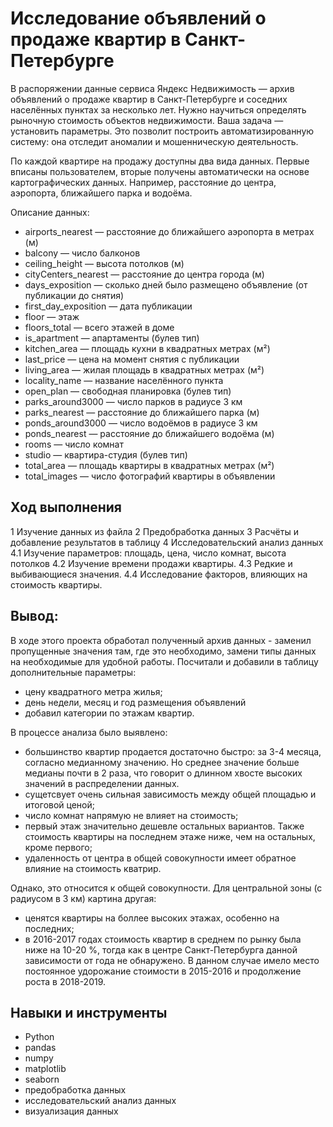# Исследование объявлений о продаже квартир в Санкт-Петербурге

В распоряжении данные сервиса Яндекc Недвижимость — архив объявлений о продаже квартир в Санкт-Петербурге и соседних населённых пунктах за несколько лет. Нужно научиться определять рыночную стоимость объектов недвижимости. Ваша задача — установить параметры. Это позволит построить автоматизированную систему: она отследит аномалии и мошенническую деятельность. 

По каждой квартире на продажу доступны два вида данных. Первые вписаны пользователем, вторые получены автоматически на основе картографических данных. Например, расстояние до центра, аэропорта, ближайшего парка и водоёма. 

Описание данных:
* airports_nearest — расстояние до ближайшего аэропорта в метрах (м)
* balcony — число балконов
* ceiling_height — высота потолков (м)
* cityCenters_nearest — расстояние до центра города (м)
* days_exposition — сколько дней было размещено объявление (от публикации до снятия)
* first_day_exposition — дата публикации
* floor — этаж
* floors_total — всего этажей в доме
* is_apartment — апартаменты (булев тип)
* kitchen_area — площадь кухни в квадратных метрах (м²)
* last_price — цена на момент снятия с публикации
* living_area — жилая площадь в квадратных метрах (м²)
* locality_name — название населённого пункта
* open_plan — свободная планировка (булев тип)
* parks_around3000 — число парков в радиусе 3 км
* parks_nearest — расстояние до ближайшего парка (м)
* ponds_around3000 — число водоёмов в радиусе 3 км
* ponds_nearest — расстояние до ближайшего водоёма (м)
* rooms — число комнат
* studio — квартира-студия (булев тип)
* total_area — площадь квартиры в квадратных метрах (м²)
* total_images — число фотографий квартиры в объявлении

## Ход выполнения

1  Изучение данных из файла
2  Предобработка данных
3  Расчёты и добавление результатов в таблицу
4  Исследовательский анализ данных
   4.1  Изучение параметров: площадь, цена, число комнат, высота потолков
   4.2  Изучение времени продажи квартиры.
   4.3  Редкие и выбивающиеся значения.
   4.4  Исследование факторов, влияющих на стоимость квартиры.
   
## Вывод:

В ходе этого проекта обработал полученный архив данных - заменил пропущенные значения там, где это необходимо, замени типы данных на необходимые для удобной работы.
Посчитали и добавили в таблицу дополнительные параметры:

* цену квадратного метра жилья;
* день недели, месяц и год размещения объявлений
* добавил категории по этажам квартир.

В процессе анализа было выявлено:
* большинство квартир продается достаточно быстро: за 3-4 месяца, согласно медианному значению. Но среднее значение больше медианы почти в 2 раза, что говорит о длинном хвосте высоких значений в распределении данных. 
* сущетсвует очень сильная зависимость между общей площадью и итоговой ценой;
* число комнат напрямую не влияет на стоимость;
* первый этаж значительно дешевле остальных вариантов. Также стоимость квартиры на последнем этаже ниже, чем на остальных, кроме первого;
* удаленность от центра в общей совокупности имеет обратное влияние на стоимость кватрир.


Однако, это относится к общей совокупности. Для центральной зоны (с радиусом в 3 км) картина другая:
* ценятся квартиры на боллее высоких этажах, особенно на последних;
* в 2016-2017 годах стоимость квартир в среднем по рынку была ниже на 10-20 %, тогда как в центре Санкт-Петербурга данной зависимости от года не обнаружено.  В данном случае имело место постоянное удорожание стоимости в 2015-2016 и продолжение роста в 2018-2019.

## Навыки и инструменты
* Python
* pandas
* numpy
* matplotlib
* seaborn
* предобработка данных
* исследовательский анализ данных
* визуализация данных
